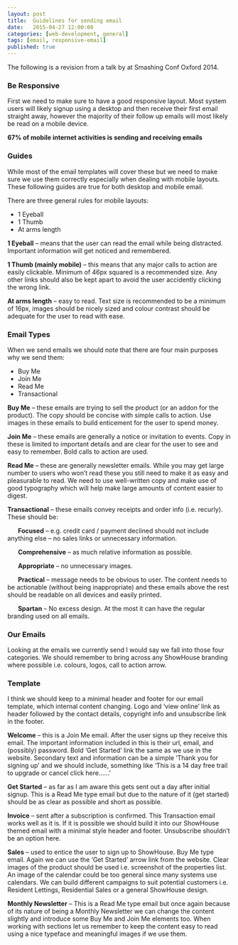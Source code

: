 ```yaml
---
layout: post
title:  Guidelines for sending email
date:   2015-04-27 12:00:00
categories: [web-development, general]
tags: [email, responsive-email]
published: true
---
```


The following is a revision from a talk by at Smashing Conf Oxford 2014. 

### Be Responsive
First we need to make sure to have a good responsive layout. Most system users will likely signup using a desktop and then receive their first email straight away, however the majority of their follow up emails will most likely be read on a mobile device.

**67% of mobile internet activities is sending and receiving emails**

### Guides
While most of the email templates will cover these but we need to make sure we use them correctly especially when dealing with mobile layouts. These following guides are true for both desktop and mobile email.

There are three general rules for mobile layouts:

*	1 Eyeball
*	1 Thumb
*	At arms length

**1 Eyeball** – means that the user can read the email while being distracted. Important information will get noticed and remembered. 

**1 Thumb (mainly mobile)** – this means that any major calls to action are easily clickable. Minimum of 46px squared is a recommended size. Any other links should also be kept apart to avoid the user accidently clicking the wrong link.

**At arms length** – easy to read. Text size is recommended to be a minimum of 16px, images should be nicely sized and colour contrast should be adequate for the user to read with ease.


### Email Types
When we send emails we should note that there are four main purposes why we send them:

*	Buy Me
*	Join Me
*	Read Me
*	Transactional

**Buy Me** – these emails are trying to sell the product (or an addon for the product). The copy should be concise with simple calls to action. Use images in these emails to build enticement for the user to spend money.

**Join Me** – these emails are generally a notice or invitation to events. Copy in these is limited to important details and are clear for the user to see and easy to remember. Bold calls to action are used.

**Read Me** – these are generally newsletter emails. While you may get large number to users who won’t read these you still need to make it as easy and pleasurable to read. We need to use well-written copy and make use of good typography which will help make large amounts of content easier to digest.

**Transactional** – these emails convey receipts and order info (i.e. recurly). These should be:

&nbsp;&nbsp;&nbsp;&nbsp;&nbsp;&nbsp;**Focused** – e.g. credit card / payment declined should not include anything else – no sales links or unnecessary information.
	
&nbsp;&nbsp;&nbsp;&nbsp;&nbsp;&nbsp;**Comprehensive** – as much relative information as possible.
	
&nbsp;&nbsp;&nbsp;&nbsp;&nbsp;&nbsp;**Appropriate** – no unnecessary images.
	
&nbsp;&nbsp;&nbsp;&nbsp;&nbsp;&nbsp;**Practical** – message needs to be obvious to user. The content needs to be actionable (without being inappropriate) and these emails above the rest should be readable on all devices and easily printed.

&nbsp;&nbsp;&nbsp;&nbsp;&nbsp;&nbsp;**Spartan** – No excess design. At the most it can have the regular branding used on all emails.


### Our Emails
Looking at the emails we currently send I would say we fall into those four categories. We should remember to bring across any ShowHouse branding where possible i.e. colours, logos, call to action arrow.

### Template
I think we should keep to a minimal header and footer for our email template, which internal content changing.  Logo and ‘view online’ link as header followed by the contact details, copyright info and unsubscribe link in the footer.

**Welcome** – this is a Join Me email. After the user signs up they receive this email. The important information included in this is their url, email, and (possibly) password. Bold ‘Get Started’ link the same as we use in the website. Secondary text and information can be a simple ‘Thank you for signing up’ and we should include, something like ‘This is a 14 day free trail to upgrade or cancel click here……’

**Get Started** – as far as I am aware this gets sent out a day after initial signup. This is a Read Me type email but due to the nature of it (get started) should be as clear as possible and short as possible. 

**Invoice** – sent after a subscription is confirmed. This Transaction email works well as it is. If it is possible we should build it into our ShowHouse themed email with a minimal style header and footer. Unsubscribe shouldn’t be an option here.

**Sales** – used to entice the user to sign up to ShowHouse. Buy Me type email. Again we can use the ‘Get Started’ arrow link from the website. Clear images of the product should be used i.e. screenshot of the properties list. An image of the calendar could be too general since many systems use calendars.  We can build different campaigns to suit potential customers i.e. Resident Lettings, Residential Sales or a general ShowHouse design.

**Monthly Newsletter** – This is a Read Me type email but once again because of its nature of being a Monthly Newsletter we can change the content slightly and introduce some Buy Me and Join Me elements too. When working with sections let us remember to keep the content easy to read using a nice typeface and meaningful images if we use them.
